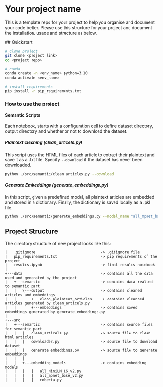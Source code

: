# Your project name

This is a template repo for your project to help you organise and document your code better.
Please use this structure for your project and document the installation, usage and structure as below.

## Quickstart

```bash
# clone project
git clone <project link>
cd <project repo>

# conda
conda create -n <env_name> python=3.10
conda activate <env_name>

# install requirements
pip install -r pip_requirements.txt
```

### How to use the project

#### Semantic Scripts

Each notebook, starts with a configuration cell to define dataset directory, output directory and whether or not to download the dataset.

##### Plaintext cleaning (clean_articels.py)

This script uses the HTML files of each article to extract their plaintext and save it as a .txt file.
Specify `--download` if the dataset has never been downloaded.

```bash
python ./src/semantic/clean_articles.py --download 
```

##### Generate Embeddings (generate_embeddings.py)

In this script, given a predefined model, all plaintext articles are embedded and stored in a dictionary. Finally, the dictionary is saved locally as a .pkl file.

```bash
python ./src/semantic/generate_embeddings.py --model_name "all_mpnet_base_v2" 
```

## Project Structure

The directory structure of new project looks like this:

```
|   .gitignore                              -> .gitignore file
|   pip_requirements.txt                    -> pip requirements of the project
|   results.ipynb                           -> final results notebook
|   
+---data                                    -> contains all the data used and generated by the project
|   +---semantic                            -> contains data realted to semantic part
|   |   \---output                          -> contains cleaned articles and embeddings
|   |       +---clean_plaintext_articles    -> contains cleansed articles generated by clean_articels.py
|   |       +---embeddings                  -> contains saved embeddings generated by generate_embeddings.py
|
+---src                               
|   +---semantic                            -> contains source files for semantic part
|   |   |   clean_articels.py               -> source file to clean html articles
|   |   |   downloader.py                   -> source file to download dataset
|   |   |   generate_embeddings.py          -> source file to generate embeddings
|   |   |   
|   |   +---embedding_models                -> contains embedding models
|   |   |   |   all_MiniLM_L6_v2.py
|   |   |   |   all_mpnet_base_v2.py
|   |   |   |   roberta.py
```
